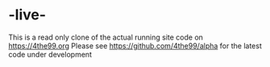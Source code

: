 # -live-
This is a read only clone of the actual running site code on https://4the99.org
Please see https://github.com/4the99/alpha for the latest code under development 
